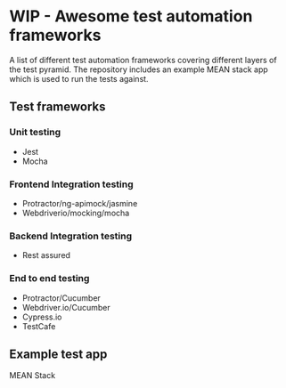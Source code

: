 # WIP - Awesome test automation frameworks
A list of different test automation frameworks covering different layers of the test pyramid.
The repository includes an example MEAN stack app which is used to run the tests against.

## Test frameworks

### Unit testing
- Jest
- Mocha

### Frontend Integration testing
- Protractor/ng-apimock/jasmine
- Webdriverio/mocking/mocha

### Backend Integration testing
- Rest assured

### End to end testing
- Protractor/Cucumber
- Webdriver.io/Cucumber
- Cypress.io
- TestCafe


## Example test app
MEAN Stack